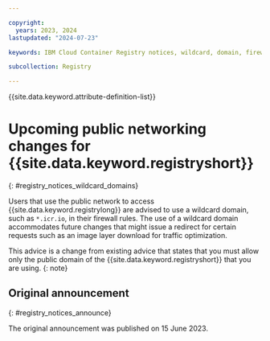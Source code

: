 ```yaml
---

copyright:
  years: 2023, 2024
lastupdated: "2024-07-23"

keywords: IBM Cloud Container Registry notices, wildcard, domain, firewall

subcollection: Registry

---
```


{{site.data.keyword.attribute-definition-list}}

# Upcoming public networking changes for {{site.data.keyword.registryshort}}
{: #registry_notices_wildcard_domains}

Users that use the public network to access {{site.data.keyword.registrylong}} are advised to use a wildcard domain, such as `*.icr.io`, in their firewall rules. The use of a wildcard domain accommodates future changes that might issue a redirect for certain requests such as an image layer download for traffic optimization.

This advice is a change from existing advice that states that you must allow only the public domain of the {{site.data.keyword.registryshort}} that you are using.
{: note}

## Original announcement
{: #registry_notices_announce}

The original announcement was published on 15 June 2023.
